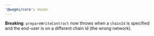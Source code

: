 ```yaml
---
'@wagmi/core': minor
---
```


**Breaking**: `prepareWriteContract` now throws when a `chainId` is specified and the end-user is on a different chain id (the wrong network).

